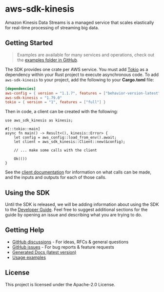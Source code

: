 # aws-sdk-kinesis

Amazon Kinesis Data Streams is a managed service that scales elastically for real-time processing of streaming big data.

## Getting Started

> Examples are available for many services and operations, check out the
> [examples folder in GitHub](https://github.com/awslabs/aws-sdk-rust/tree/main/examples).

The SDK provides one crate per AWS service. You must add [Tokio](https://crates.io/crates/tokio)
as a dependency within your Rust project to execute asynchronous code. To add `aws-sdk-kinesis` to
your project, add the following to your **Cargo.toml** file:

```toml
[dependencies]
aws-config = { version = "1.1.7", features = ["behavior-version-latest"] }
aws-sdk-kinesis = "1.79.0"
tokio = { version = "1", features = ["full"] }
```

Then in code, a client can be created with the following:

```rust,no_run
use aws_sdk_kinesis as kinesis;

#[::tokio::main]
async fn main() -> Result<(), kinesis::Error> {
    let config = aws_config::load_from_env().await;
    let client = aws_sdk_kinesis::Client::new(&config);

    // ... make some calls with the client

    Ok(())
}
```

See the [client documentation](https://docs.rs/aws-sdk-kinesis/latest/aws_sdk_kinesis/client/struct.Client.html)
for information on what calls can be made, and the inputs and outputs for each of those calls.

## Using the SDK

Until the SDK is released, we will be adding information about using the SDK to the
[Developer Guide](https://docs.aws.amazon.com/sdk-for-rust/latest/dg/welcome.html). Feel free to suggest
additional sections for the guide by opening an issue and describing what you are trying to do.

## Getting Help

* [GitHub discussions](https://github.com/awslabs/aws-sdk-rust/discussions) - For ideas, RFCs & general questions
* [GitHub issues](https://github.com/awslabs/aws-sdk-rust/issues/new/choose) - For bug reports & feature requests
* [Generated Docs (latest version)](https://awslabs.github.io/aws-sdk-rust/)
* [Usage examples](https://github.com/awslabs/aws-sdk-rust/tree/main/examples)

## License

This project is licensed under the Apache-2.0 License.


